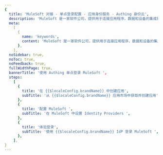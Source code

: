 ```yaml
---
{
  title: 'MuleSoft 对接 - 单点登录配置 - 应用身份服务 - Authing 身份云',
  description: 'MuleSoft 是一家软件公司，提供用于连接应用程序，数据和设备的集成软件。该公司的 Anypoint Platform 集成产品旨在将软件即服务，本地软件，旧版系统和其他平台进行集成。',
  meta:
    [
      {
        name: 'keywords',
        content: 'MuleSoft 是一家软件公司，提供用于连接应用程序，数据和设备的集成软件。该公司的 Anypoint Platform 集成产品旨在将软件即服务，本地软件，旧版系统和其他平台进行集成。',
      },
    ],
  noSidebar: true,
  noToc: true,
  noFeedback: true,
  fullWidthPage: true,
  bannerTitle: '使用 Authing 单点登录 MuleSoft ',
  steps:
    [
      {
        title: '在 {{$localeConfig.brandName}} 中创建应用',
        subTitle: '从 {{$localeConfig.brandName}} 应用市场中获取并创建应用',
      },
      {
        title: '配置 MuleSoft ',
        subTitle: '在 MuleSoft 中设置 Identity Providers ',
      },
      {
        title: '体验登录',
        subTitle: '使用 {{$localeConfig.brandName}} IdP 登录 MuleSoft ',
      },
    ],
}
---
```


<IntegrationDetail/>

